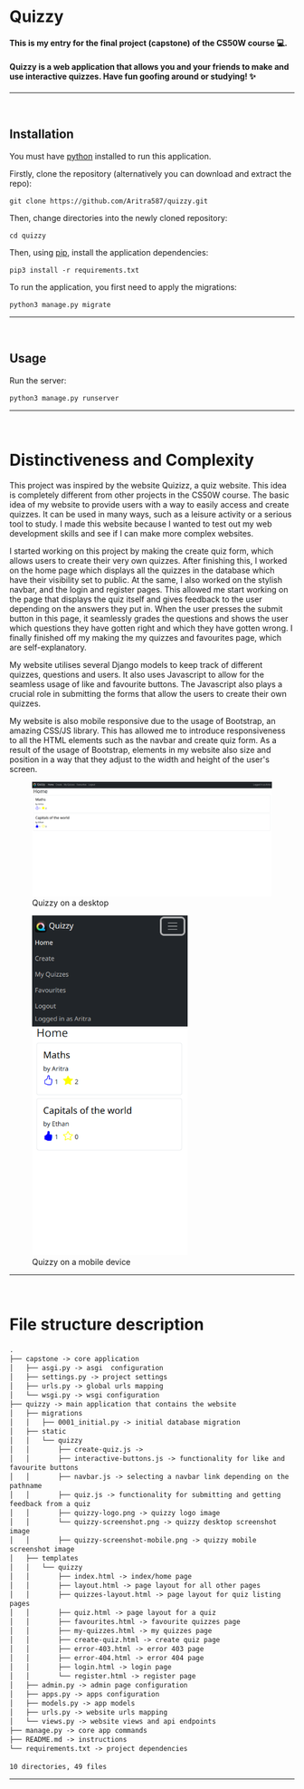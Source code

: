 # Quizzy

#### This is my entry for the final project (capstone) of the CS50W course 💻. 

#### Quizzy is a web application that allows you and your friends to make and use interactive quizzes. Have fun goofing around or studying! ✨

---
<br>

## Installation

You must have [python](https://www.python.org/) installed to run this application.

Firstly, clone the repository (alternatively you can download and extract the repo):

```
git clone https://github.com/Aritra587/quizzy.git
```

Then, change directories into the newly cloned repository:

```
cd quizzy
```

Then, using [pip](https://pip.pypa.io/en/stable/), install the application dependencies:

```
pip3 install -r requirements.txt
```

To run the application, you first need to apply the migrations:

```
python3 manage.py migrate
```

---
<br>

## Usage

Run the server:

```
python3 manage.py runserver
```

---
<br>

# Distinctiveness and Complexity

This project was inspired by the website Quizizz, a quiz website. This idea is completely different from other projects in the CS50W course. The basic idea of my website to provide users with a way to easily access and create quizzes. It can be used in many ways, such as a leisure activity or a serious tool to study. I made this website because I wanted to test out my web development skills and see if I can make more complex websites.

I started working on this project by making the create quiz form, which allows users to create their very own quizzes. After finishing this, I worked on the home page which displays all the quizzes in the database which have their visibility set to public. At the same, I also worked on the stylish navbar, and the login and register pages. This allowed me start working on the page that displays the quiz itself and gives feedback to the user depending on the answers they put in. When the user presses the submit button in this page, it seamlessly grades the questions and shows the user which questions they have gotten right and which they have gotten wrong. I finally finished off my making the my quizzes and favourites page, which are self-explanatory.

My website utilises several Django models to keep track of different quizzes, questions and users. It also uses Javascript to allow for the seamless usage of like and favourite buttons. The Javascript also plays a crucial role in submitting the forms that allow the users to create their own quizzes.

My website is also mobile responsive due to the usage of Bootstrap, an amazing CSS/JS library. This has allowed me to introduce responsiveness to all the HTML elements such as the navbar and create quiz form. As a result of the usage of Bootstrap, elements in my website also size and position in a way that they adjust to the width and height of the user's screen.

<figure>
    <img src="./quizzy/static/quizzy/quizzy-screenshot.png" alt="A screenshot of Quizzy on a desktop" width="800">
    <figcaption>Quizzy on a desktop</figcaption>
</figure>

<figure>
    <img src="./quizzy/static/quizzy/quizzy-screenshot-mobile.png" alt="A screenshot of Quizzy on a mobile device" height="600">
    <figcaption>Quizzy on a mobile device</figcaption>
</figure>

---
<br>

# File structure description

```
.
├── capstone -> core application
│   ├── asgi.py -> asgi  configuration
│   ├── settings.py -> project settings
│   ├── urls.py -> global urls mapping
│   └── wsgi.py -> wsgi configuration
├── quizzy -> main application that contains the website
│   ├── migrations
│   │   ├── 0001_initial.py -> initial database migration
│   ├── static
│   │   └── quizzy
│   │       ├── create-quiz.js ->
│   │       ├── interactive-buttons.js -> functionality for like and favourite buttons
│   │       ├── navbar.js -> selecting a navbar link depending on the pathname
│   │       ├── quiz.js -> functionality for submitting and getting feedback from a quiz
│   │       ├── quizzy-logo.png -> quizzy logo image
│   │       └── quizzy-screenshot.png -> quizzy desktop screenshot image
│   │       ├── quizzy-screenshot-mobile.png -> quizzy mobile screenshot image
│   ├── templates
│   │   └── quizzy
│   │       ├── index.html -> index/home page
│   │       ├── layout.html -> page layout for all other pages
│   │       ├── quizzes-layout.html -> page layout for quiz listing pages
│   │       ├── quiz.html -> page layout for a quiz
│   │       ├── favourites.html -> favourite quizzes page
│   │       ├── my-quizzes.html -> my quizzes page
│   │       ├── create-quiz.html -> create quiz page
│   │       ├── error-403.html -> error 403 page
│   │       ├── error-404.html -> error 404 page
│   │       ├── login.html -> login page
│   │       └── register.html -> register page
│   ├── admin.py -> admin page configuration
│   ├── apps.py -> apps configuration
│   ├── models.py -> app models
│   ├── urls.py -> website urls mapping
│   └── views.py -> website views and api endpoints
├── manage.py -> core app commands
├── README.md -> instructions
└── requirements.txt -> project dependencies

10 directories, 49 files
```

---

